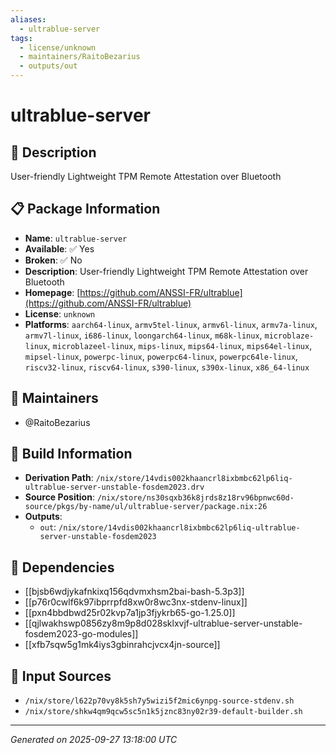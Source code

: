 ```yaml
---
aliases:
  - ultrablue-server
tags:
  - license/unknown
  - maintainers/RaitoBezarius
  - outputs/out
---
```


# ultrablue-server

## 📝 Description

User-friendly Lightweight TPM Remote Attestation over Bluetooth

## 📋 Package Information

- **Name**: `ultrablue-server`
- **Available**: ✅ Yes
- **Broken**: ✅ No
- **Description**: User-friendly Lightweight TPM Remote Attestation over Bluetooth
- **Homepage**: [https://github.com/ANSSI-FR/ultrablue](https://github.com/ANSSI-FR/ultrablue)
- **License**: `unknown`
- **Platforms**: `aarch64-linux`, `armv5tel-linux`, `armv6l-linux`, `armv7a-linux`, `armv7l-linux`, `i686-linux`, `loongarch64-linux`, `m68k-linux`, `microblaze-linux`, `microblazeel-linux`, `mips-linux`, `mips64-linux`, `mips64el-linux`, `mipsel-linux`, `powerpc-linux`, `powerpc64-linux`, `powerpc64le-linux`, `riscv32-linux`, `riscv64-linux`, `s390-linux`, `s390x-linux`, `x86_64-linux`
## 👥 Maintainers

- @RaitoBezarius


## 🔧 Build Information

- **Derivation Path**: `/nix/store/14vdis002khaancrl8ixbmbc62lp6liq-ultrablue-server-unstable-fosdem2023.drv`
- **Source Position**: `/nix/store/ns30sqxb36k8jrds8z18rv96bpnwc60d-source/pkgs/by-name/ul/ultrablue-server/package.nix:26`
- **Outputs**:
  - `out`:  `/nix/store/14vdis002khaancrl8ixbmbc62lp6liq-ultrablue-server-unstable-fosdem2023`

## 🔗 Dependencies

- [[bjsb6wdjykafnkixq156qdvmxhsm2bai-bash-5.3p3]]
- [[p76r0cwlf6k97ibprrpfd8xw0r8wc3nx-stdenv-linux]]
- [[pxn4bbdbwd25r02kvp7a1jp3fjykrb65-go-1.25.0]]
- [[qjlwakhswp0856zy8m9p8d028sklxvjf-ultrablue-server-unstable-fosdem2023-go-modules]]
- [[xfb7sqw5g1mk4iys3gbinrahcjvcx4jn-source]]

## 📁 Input Sources

- `/nix/store/l622p70vy8k5sh7y5wizi5f2mic6ynpg-source-stdenv.sh`
- `/nix/store/shkw4qm9qcw5sc5n1k5jznc83ny02r39-default-builder.sh`

---
*Generated on 2025-09-27 13:18:00 UTC*
